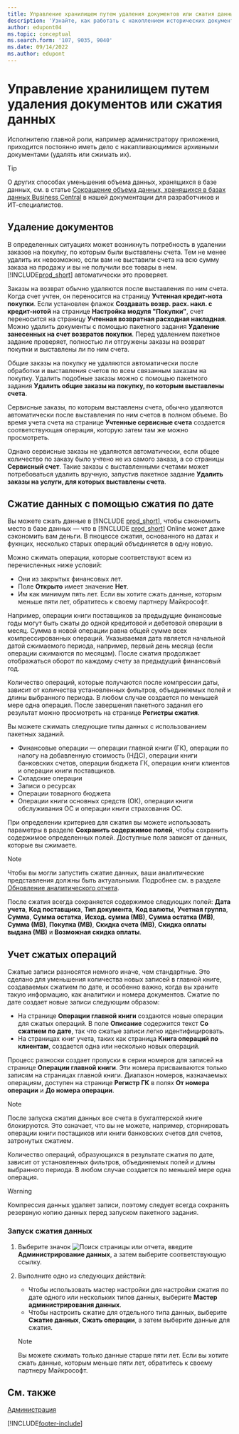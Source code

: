 ```yaml
---
title: Управление хранилищем путем удаления документов или сжатия данных
description: 'Узнайте, как работать с накоплением исторических документов (и уменьшить объем данных, хранящихся в базе данных), удаляя или сжимая их.'
author: edupont04
ms.topic: conceptual
ms.search.form: '107, 9035, 9040'
ms.date: 09/14/2022
ms.author: edupont
---
```

# <a name="manage-storage-by-deleting-documents-or-compressing-data" />Управление хранилищем путем удаления документов или сжатия данных

Исполнителю главной роли, например администратору приложения, приходится постоянно иметь дело с накапливающимися архивными документами (удалять или сжимать их).  

> [!TIP]
> О других способах уменьшения объема данных, хранящихся в базе данных, см. в статье [Сокращение объема данных, хранящихся в базах данных Business Central](/dynamics365/business-central/dev-itpro/administration/database-reduce-data) в нашей документации для разработчиков и ИТ-специалистов.

## <a name="delete-documents" />Удаление документов

В определенных ситуациях может возникнуть потребность в удалении заказов на покупку, по которым были выставлены счета. Тем не менее удалить их невозможно, если вам не выставили счета на всю сумму заказа на продажу и вы не получили все товары в нем. [!INCLUDE[prod_short](includes/prod_short.md)] автоматически это проверяет.

Заказы на возврат обычно удаляются после выставления по ним счета. Когда счет учтен, он переносится на страницу **Учтенная кредит-нота покупки**. Если установлен флажок **Создавать возвр. расх. накл. с кредит-нотой** на странице **Настройка модуля "Покупки"**, счет переносится на страницу **Учтенная возвратная расходная накладная**. Можно удалить документы с помощью пакетного задания **Удаление занесенных на счет возвратов покупки**. Перед удалением пакетное задание проверяет, полностью ли отгружены заказы на возврат покупки и выставлены ли по ним счета.  

Общие заказы на покупку не удаляются автоматически после обработки и выставления счетов по всем связанным заказам на покупку. Удалить подобные заказы можно с помощью пакетного задания **Удалить общие заказы на покупку, по которым выставлены счета**.  

Сервисные заказы, по которым выставлены счета, обычно удаляются автоматически после выставления по ним счетов в полном объеме. Во время учета счета на странице **Учтенные сервисные счета** создается соответствующая операция, которую затем там же можно просмотреть.  

Однако сервисные заказы не удаляются автоматически, если общее количество по заказу было учтено не из самого заказа, а со страницы **Сервисный счет**. Такие заказы с выставленными счетами может потребоваться удалить вручную, запустив пакетное задание **Удалить заказы на услуги, для которых выставлены счета**.  

## <a name="compress-data-with-date-compression" />Сжатие данных с помощью сжатия по дате

Вы можете сжать данные в [!INCLUDE [prod_short](includes/prod_short.md)], чтобы сэкономить место в базе данных &mdash; что в [!INCLUDE [prod_short](includes/prod_short.md)] Online может даже сэкономить вам деньги. В пноцессе сжатия, основанного на датах и фукнцих, несколько старых операций объединяется в одну новую.

Можно сжимать операции, которые соответствуют всем из перечисленных ниже условий:

* Они из закрытых финансовых лет.
* Поле **Открыто** имеет значение **Нет**.
* Им как минимум пять лет. Если вы хотите сжать данные, которым меньше пяти лет, обратитесь к своему партнеру Майкрософт.

Например, операции книги поставщиков за предыдущие финансовые годы могут быть сжаты до одной кредитовой и дебетовой операции в месяц. Сумма в новой операции равна общей сумме всех компрессированных операций. Указываемая дата является начальной датой сжимаемого периода, например, первый день месяца (если операции сжимаются по месяцам). После сжатия продолжает отображаться оборот по каждому счету за предыдущий финансовый год.

Количество операций, которые получаются после компрессии даты, зависит от количества установленных фильтров, объединяемых полей и длины выбранного периода. В любом случае создается по меньшей мере одна операция. После завершения пакетного задания его результат можно просмотреть на странице **Регистры сжатия**.

Вы можете сжимать следующие типы данных с использованием пакетных заданий.

* Финансовые операции — операции главной книги (ГК), операции по налогу на добавленную стоимость (НДС), операции книги банковских счетов, операции бюджета ГК, операции книги клиентов и операции книги поставщиков.
* Складские операции
* Записи о ресурсах
* Операции товарного бюджета
* Операции книги основных средств (ОК), операции книги обслуживания ОС и операции книги страхования ОС.

При определении критериев для сжатия вы можете использовать параметры в разделе **Сохранить содержимое полей**, чтобы сохранить содержимое определенных полей. Доступные поля зависят от данных, которые вы сжимаете.

> [!NOTE]
> Чтобы вы могли запустить сжатие данных, ваши аналитические представления должны быть актуальными. Подробнее см. в разделе [Обновление аналитического отчета](bi-how-analyze-data-dimension.md#update-an-analysis-view).

После сжатия всегда сохраняется содержимое следующих полей: **Дата учета**, **Код поставщика**, **Тип документа**, **Код валюты**, **Учетная группа**, **Сумма**, **Сумма остатка**, **Исход. сумма (МВ)**, **Сумма остатка (МВ)**, **Сумма (МВ)**, **Покупка (МВ)**, **Скидка счета (МВ)**, **Скидка оплаты выдана (МВ)** и **Возможная скидка оплаты**.

## <a name="posting-compressed-entries" />Учет сжатых операций

Сжатые записи разносятся немного иначе, чем стандартные. Это сделано для уменьшения количества новых записей в главной книге, создаваемых сжатием по дате, и особенно важно, когда вы храните такую информацию, как аналитики и номера документов. Сжатие по дате создает новые записи следующим образом:

* На странице **Операции главной книги** создаются новые операции для сжатых операций. В поле **Описание** содержится текст **Со сжатием по дате**, так что сжатые записи легко идентифицировать. 
* На страницах книг учета, таких как страница **Книга операций по клиентам**, создается одна или несколько новых операций. 

Процесс разноски создает пропуски в серии номеров для записей на странице **Операции главной книги**. Эти номера присваиваются только записям на страницах главной книги. Диапазон номеров, назначаемых операциям, доступен на странице **Регистр ГК** в полях **От номера операции** и **До номера операции**. 

> [!NOTE]
> После запуска сжатия данных все счета в бухгалтерской книге блокируются. Это означает, что вы не можете, например, сторнировать операции книги постащиков или книги банковских счетов для счетов, затронутых сжатием.

Количество операций, образующихся в результате сжатия по дате, зависит от установленных фильтров, объединяемых полей и длины выбранного периода. В любом случае создается по меньшей мере одна операция.

> [!WARNING]
> Компрессия данных удаляет записи, поэтому следует всегда сохранять резервную копию данных перед запуском пакетного задания.

### <a name="to-run-a-date-compression" />Запуск сжатия данных

1. Выберите значок ![Поиск страницы или отчета](media/ui-search/search_small.png "Значок поиска страницы или отчета"), введите **Администрирование данных**, а затем выберите соответствующую ссылку.
2. Выполните одно из следующих действий:
    * Чтобы использовать мастер настройки для настройки сжатия по дате одного или нескольких типов данных, выберите **Мастер администрирования данных**.
    * Чтобы настроить сжатие для отдельного типа данных, выберите **Сжатие данных**, **Сжать операции**, а затем выберите данные для сжатия.

   > [!NOTE]
   > Вы можете сжимать только данные старше пяти лет. Если вы хотите сжать данные, которым меньше пяти лет, обратитесь к своему партнеру Майкрософт.

## <a name="see-also" />См. также

[Администрация](admin-setup-and-administration.md)  

[!INCLUDE[footer-include](includes/footer-banner.md)]
